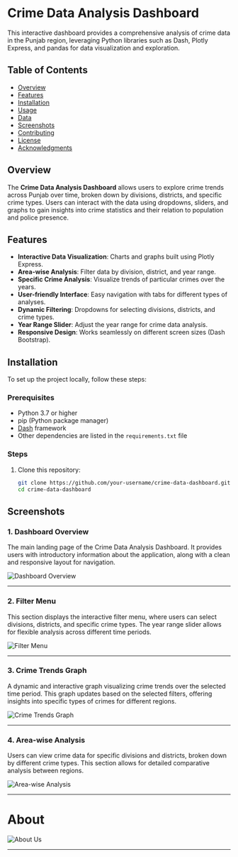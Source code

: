 # Crime Data Analysis Dashboard

This interactive dashboard provides a comprehensive analysis of crime data in the Punjab region, leveraging Python libraries such as Dash, Plotly Express, and pandas for data visualization and exploration.

## Table of Contents

- [Overview](#overview)
- [Features](#features)
- [Installation](#installation)
- [Usage](#usage)
- [Data](#data)
- [Screenshots](#screenshots)
- [Contributing](#contributing)
- [License](#license)
- [Acknowledgments](#acknowledgments)

## Overview

The **Crime Data Analysis Dashboard** allows users to explore crime trends across Punjab over time, broken down by divisions, districts, and specific crime types. Users can interact with the data using dropdowns, sliders, and graphs to gain insights into crime statistics and their relation to population and police presence.

## Features

- **Interactive Data Visualization**: Charts and graphs built using Plotly Express.
- **Area-wise Analysis**: Filter data by division, district, and year range.
- **Specific Crime Analysis**: Visualize trends of particular crimes over the years.
- **User-friendly Interface**: Easy navigation with tabs for different types of analyses.
- **Dynamic Filtering**: Dropdowns for selecting divisions, districts, and crime types.
- **Year Range Slider**: Adjust the year range for crime data analysis.
- **Responsive Design**: Works seamlessly on different screen sizes (Dash Bootstrap).

## Installation

To set up the project locally, follow these steps:

### Prerequisites

- Python 3.7 or higher
- pip (Python package manager)
- [Dash](https://dash.plotly.com/installation) framework
- Other dependencies are listed in the `requirements.txt` file

### Steps

1. Clone this repository:
   ```bash
   git clone https://github.com/your-username/crime-data-dashboard.git
   cd crime-data-dashboard
## Screenshots

### 1. Dashboard Overview
The main landing page of the Crime Data Analysis Dashboard. It provides users with introductory information about the application, along with a clean and responsive layout for navigation.

![Dashboard Overview](images/main.PNG)

---

### 2. Filter Menu
This section displays the interactive filter menu, where users can select divisions, districts, and specific crime types. The year range slider allows for flexible analysis across different time periods.

![Filter Menu](images/1.PNG)

---

### 3. Crime Trends Graph
A dynamic and interactive graph visualizing crime trends over the selected time period. This graph updates based on the selected filters, offering insights into specific types of crimes for different regions.

![Crime Trends Graph](images/2.PNG)

---

### 4. Area-wise Analysis
Users can view crime data for specific divisions and districts, broken down by different crime types. This section allows for detailed comparative analysis between regions.

![Area-wise Analysis](images/3.PNG)

---

# About


![About Us](images/4.PNG)

---

